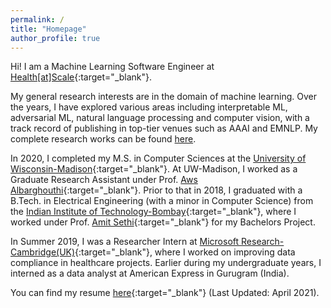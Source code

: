 ```yaml
---
permalink: /
title: "Homepage"
author_profile: true
---
```

Hi! 
I am a Machine Learning Software Engineer at [Health[at]Scale](https://healthatscale.com/){:target="_blank"}.  

My general research interests are in the domain of machine learning. 
Over the years, I have explored various areas including interpretable ML, adversarial ML, natural language processing and computer vision, with a track record of publishing in top-tier venues such as AAAI and EMNLP. 
My complete research works can be found [here](/research).

In 2020, I completed my M.S. in Computer Sciences at the [University of Wisconsin-Madison](https://www.cs.wisc.edu){:target="_blank"}. At UW-Madison, I worked as a Graduate Research Assistant under Prof. [Aws Albarghouthi](http://pages.cs.wisc.edu/~aws/){:target="_blank"}. 
Prior to that in 2018, I graduated with a B.Tech. in Electrical Engineering (with a minor in Computer Science) from the [Indian Institute of Technology-Bombay](https://www.iitb.ac.in/){:target="_blank"}, where I worked under Prof. [Amit Sethi](https://www.ee.iitb.ac.in/~asethi/){:target="_blank"} for my Bachelors Project.  

In Summer 2019, I was a Researcher Intern at [Microsoft Research-Cambridge(UK)](https://www.microsoft.com/en-us/research/lab/microsoft-research-cambridge/){:target="_blank"}, where I worked on improving data compliance in healthcare projects. Earlier during my undergraduate years, I interned as a data analyst at American Express in Gurugram (India). 

You can find my resume [here](/files/Goutham-Ramakrishnan-Resume.pdf){:target="_blank"} (Last Updated: April 2021). 
